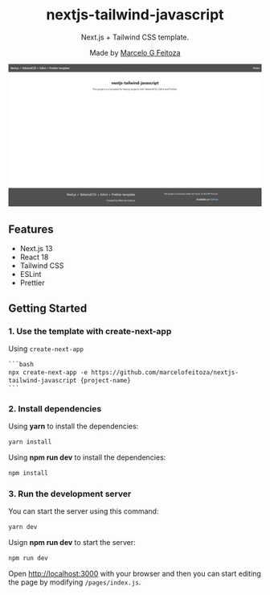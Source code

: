 <div align="center">
  <h1>nextjs-tailwind-javascript</h1>
  <p>Next.js + Tailwind CSS template.</p>
  <p>Made by <a href="https://github.com/marcelofeitoza">Marcelo G Feitoza</a></p>
  
</div>

![preview](./assets/preview.jpeg)

## Features

-   Next.js 13
-   React 18
-   Tailwind CSS
-   ESLint
-   Prettier
<!-- -   Absolute Import and Path Alias -->

## Getting Started

### 1. Use the template with create-next-app

Using `create-next-app`

    ```bash
    npx create-next-app -e https://github.com/marcelofeitoza/nextjs-tailwind-javascript {project-name}
    ```

### 2. Install dependencies

Using **yarn** to install the dependencies:

```bash
yarn install
```

Using **npm run dev** to install the dependencies:

```bash
npm install
```

### 3. Run the development server

You can start the server using this command:

```bash
yarn dev
```

Usign **npm run dev** to start the server:

```bash
npm run dev
```

Open [http://localhost:3000](http://localhost:3000) with your browser and then you can start editing the page by modifying `/pages/index.js`.
